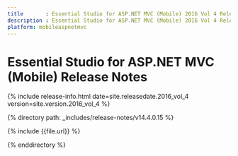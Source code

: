 ```yaml
---
title       : Essential Studio for ASP.NET MVC (Mobile) 2016 Vol 4 Release Notes
description : Essential Studio for ASP.NET MVC (Mobile) 2016 Vol 4 Release Notes
platform: mobileaspnetmvc
---
```


# Essential Studio for ASP.NET MVC (Mobile) Release Notes 

{% include release-info.html date=site.releasedate.2016_vol_4 version=site.version.2016_vol_4 %} 

{% directory path: _includes/release-notes/v14.4.0.15 %}

{% include {{file.url}} %}

{% enddirectory %}